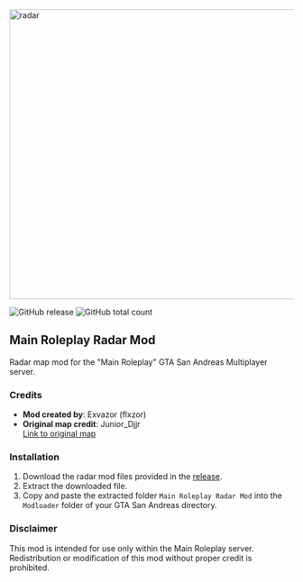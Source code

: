 
<img src="https://github.com/user-attachments/assets/4e800629-d0f4-4bda-8f6d-6c0f7cf0b5c4" alt="radar" width="515" height="515">



![GitHub release](https://img.shields.io/github/v/release/flxzor/mainroleplay-radar?color=blue)
![GitHub total count](https://img.shields.io/github/downloads/flxzor/mainroleplay-radar/latest/total.svg?color=blue)
## Main Roleplay Radar Mod
Radar map mod for the "Main Roleplay" GTA San Andreas Multiplayer server.


### Credits
- **Mod created by**: Exvazor (flxzor)  
- **Original map credit**: Junior_Djjr  
  [Link to original map](https://www.mixmods.com.br/2022/07/proper-radar/)

### Installation
1. Download the radar mod files provided in the [release](https://github.com/flxzor/mainroleplay-radar/releases).  
2. Extract the downloaded file.  
3. Copy and paste the extracted folder `Main Roleplay Radar Mod` into the `Modloader` folder of your GTA San Andreas directory.

### Disclaimer
This mod is intended for use only within the Main Roleplay server. Redistribution or modification of this mod without proper credit is prohibited.
